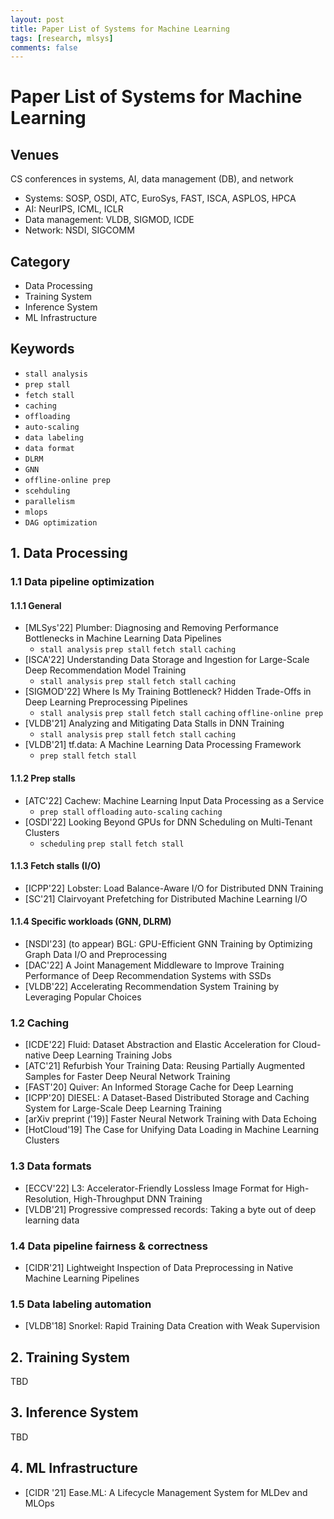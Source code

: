 ```yaml
---
layout: post
title: Paper List of Systems for Machine Learning
tags: [research, mlsys]
comments: false
---
```


# Paper List of Systems for Machine Learning

## Venues
CS conferences in systems, AI, data management (DB), and network
- Systems: SOSP, OSDI, ATC, EuroSys, FAST, ISCA, ASPLOS, HPCA
- AI: NeurIPS, ICML, ICLR
- Data management: VLDB, SIGMOD, ICDE
- Network: NSDI, SIGCOMM

## Category
- Data Processing
- Training System
- Inference System
- ML Infrastructure

## Keywords
- `stall analysis`
- `prep stall`
- `fetch stall`
- `caching`
- `offloading`
- `auto-scaling`
- `data labeling`
- `data format`
- `DLRM`
- `GNN`
- `offline-online prep`
- `scehduling`
- `parallelism`
- `mlops`
- `DAG optimization`

## 1. Data Processing

### 1.1 Data pipeline optimization
#### 1.1.1 General
- [MLSys'22] Plumber: Diagnosing and Removing Performance Bottlenecks in Machine Learning Data Pipelines
  - `stall analysis` `prep stall` `fetch stall` `caching` 
- [ISCA'22] Understanding Data Storage and Ingestion for Large-Scale Deep Recommendation Model Training
  - `stall analysis` `prep stall` `fetch stall` `caching` 
- [SIGMOD'22] Where Is My Training Bottleneck? Hidden Trade-Offs in Deep Learning Preprocessing Pipelines
  - `stall analysis` `prep stall` `fetch stall` `caching` `offline-online prep` 
- [VLDB'21] Analyzing and Mitigating Data Stalls in DNN Training
  - `stall analysis` `prep stall` `fetch stall` `caching` 
- [VLDB'21] tf.data: A Machine Learning Data Processing Framework
  - `prep stall` `fetch stall`


#### 1.1.2 Prep stalls
- [ATC'22] Cachew: Machine Learning Input Data Processing as a Service
  - `prep stall` `offloading` `auto-scaling` `caching`
- [OSDI'22] Looking Beyond GPUs for DNN Scheduling on Multi-Tenant Clusters
  - `scheduling` `prep stall` `fetch stall`


#### 1.1.3 Fetch stalls (I/O)
- [ICPP'22] Lobster: Load Balance-Aware I/O for Distributed DNN Training
- [SC'21] Clairvoyant Prefetching for Distributed Machine Learning I/O


#### 1.1.4 Specific workloads (GNN, DLRM)
- [NSDI'23] (to appear) BGL: GPU-Efficient GNN Training by Optimizing Graph Data I/O and Preprocessing
- [DAC'22] A Joint Management Middleware to Improve Training Performance of Deep Recommendation Systems with SSDs
- [VLDB'22] Accelerating Recommendation System Training by Leveraging Popular Choices


### 1.2 Caching
- [ICDE'22] Fluid: Dataset Abstraction and Elastic Acceleration for Cloud-native Deep Learning Training Jobs
- [ATC'21] Refurbish Your Training Data: Reusing Partially Augmented Samples for Faster Deep Neural Network Training
- [FAST'20] Quiver: An Informed Storage Cache for Deep Learning
- [ICPP'20] DIESEL: A Dataset-Based Distributed Storage and Caching System for Large-Scale Deep Learning Training
- [arXiv preprint ('19)] Faster Neural Network Training with Data Echoing
- [HotCloud'19] The Case for Unifying Data Loading in Machine Learning Clusters


### 1.3 Data formats
- [ECCV'22] L3: Accelerator-Friendly Lossless Image Format for High-Resolution, High-Throughput DNN Training
- [VLDB'21] Progressive compressed records: Taking a byte out of deep learning data

### 1.4 Data pipeline fairness & correctness
- [CIDR'21] Lightweight Inspection of Data Preprocessing in Native Machine Learning Pipelines

### 1.5 Data labeling automation
- [VLDB'18] Snorkel: Rapid Training Data Creation with Weak Supervision

## 2. Training System
TBD

## 3. Inference System
TBD

## 4. ML Infrastructure
- [CIDR '21] Ease.ML: A Lifecycle Management System for MLDev and MLOps
